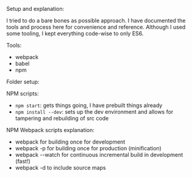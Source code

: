
Setup and explanation:

I tried to do a bare bones as possible approach.
I have documented the tools and process here for convenience and reference.
Although I used some tooling, I kept everything code-wise to only ES6.

Tools:
* webpack
* babel
* npm

Folder setup:


NPM scripts:
* `npm start`: gets things going, I have prebuilt things already
* `npm install --dev`: sets up the dev environment and allows for tampering and rebuilding of src code

NPM Webpack scripts explanation:
* webpack for building once for development
* webpack -p for building once for production (minification)
* webpack --watch for continuous incremental build in development (fast!)
* webpack -d to include source maps
